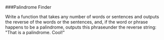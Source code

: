 ###Palindrome Finder


Write a function that takes any number of words or sentences and outputs the reverse of the words or the sentences, 
and, if the word or phrase happens to be a palindrome, outputs this phraseunder the reverse string: "That is a palindrome. Cool!"
